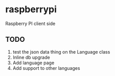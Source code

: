 # raspberrypi
Raspberry PI client side


## TODO
1. test the json data thing on the Language class
2. Inline db upgrade
3. Add language page
4. Add support to other languages